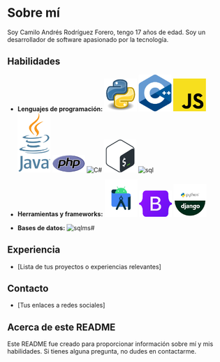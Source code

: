 # Sobre mí

Soy Camilo Andrés Rodríguez Forero, tengo 17 años de edad. Soy un desarrollador de software apasionado por la tecnología.

## Habilidades

* **Lenguajes de programación:** 
        <img src="python.png" alt="Python" width="75">
        <img src="c++.png" alt="c++" width="75">
        <img src="javascript.png" alt="Javascript" width="75">
        <img src="java.png" alt="Java" width="75">
        <img src="php.png" alt="PHP" width="75">
        <img src="C#.png" alt="C#" width="75">
        <img src="bash.png" alt="bash" width="75">
        <img src="sql.png" alt="sql" width="75">

* **Herramientas y frameworks:**
        <img src="AndroidStudio.png" alt="AS" width="75">
        <img src="Bootstrap.png" alt="BS" width="75">
        <img src="django.png" alt="django" width="75">
* **Bases de datos:**
        <img src="managementsql.jng" alt="sqlms#" width="75">

## Experiencia

* [Lista de tus proyectos o experiencias relevantes]

## Contacto

* [Tus enlaces a redes sociales]

## Acerca de este README

Este README fue creado para proporcionar información sobre mí y mis habilidades. Si tienes alguna pregunta, no dudes en contactarme.

